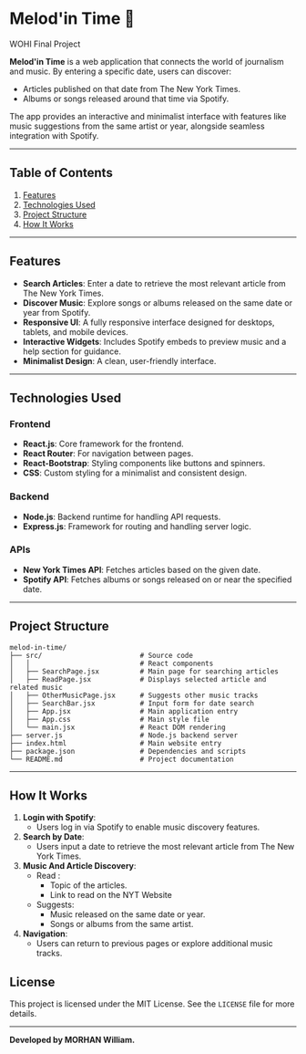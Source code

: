 # Melod'in Time 🎵

WOHI Final Project

**Melod'in Time** is a web application that connects the world of journalism and music. By entering a specific date, users can discover:
- Articles published on that date from The New York Times.
- Albums or songs released around that time via Spotify.

The app provides an interactive and minimalist interface with features like music suggestions from the same artist or year, alongside seamless integration with Spotify.

---

## Table of Contents
1. [Features](#features)
2. [Technologies Used](#technologies-used)
3. [Project Structure](#project-structure)
4. [How It Works](#how-it-works)


---

## Features

- **Search Articles**: Enter a date to retrieve the most relevant article from The New York Times.
- **Discover Music**: Explore songs or albums released on the same date or year from Spotify.
- **Responsive UI**: A fully responsive interface designed for desktops, tablets, and mobile devices.
- **Interactive Widgets**: Includes Spotify embeds to preview music and a help section for guidance.
- **Minimalist Design**: A clean, user-friendly interface.

---

## Technologies Used

### Frontend
- **React.js**: Core framework for the frontend.
- **React Router**: For navigation between pages.
- **React-Bootstrap**: Styling components like buttons and spinners.
- **CSS**: Custom styling for a minimalist and consistent design.

### Backend
- **Node.js**: Backend runtime for handling API requests.
- **Express.js**: Framework for routing and handling server logic.

### APIs
- **New York Times API**: Fetches articles based on the given date.
- **Spotify API**: Fetches albums or songs released on or near the specified date.

---

## Project Structure

```
melod-in-time/
├── src/                        # Source code
│   │                           # React components
│   ├── SearchPage.jsx          # Main page for searching articles
│   ├── ReadPage.jsx            # Displays selected article and related music
│   ├── OtherMusicPage.jsx      # Suggests other music tracks
│   ├── SearchBar.jsx           # Input form for date search
│   ├── App.jsx                 # Main application entry
│   ├── App.css                 # Main style file
│   └── main.jsx                # React DOM rendering
├── server.js                   # Node.js backend server
├── index.html                  # Main website entry
├── package.json                # Dependencies and scripts
└── README.md                   # Project documentation
```

---

## How It Works

1. **Login with Spotify**:
   - Users log in via Spotify to enable music discovery features.
2. **Search by Date**:
   - Users input a date to retrieve the most relevant article from The New York Times.
3. **Music And Article Discovery**:
   - Read : 
     - Topic of the articles.
     - Link to read on the NYT Website
   - Suggests:
     - Music released on the same date or year.
     - Songs or albums from the same artist.
4. **Navigation**:
   - Users can return to previous pages or explore additional music tracks.


## License

This project is licensed under the MIT License. See the `LICENSE` file for more details.

---

**Developed by MORHAN William.**